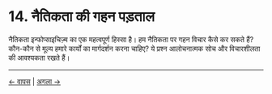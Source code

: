 # 14. नैतिकता की गहन पड़ताल

नैतिकता इन्फोप्साइचिज़्म का एक महत्वपूर्ण हिस्सा है। हम नैतिकता पर गहन विचार कैसे कर सकते हैं? कौन-कौन से मूल्य हमारे कार्यों का मार्गदर्शन करना चाहिए? ये प्रश्न आलोचनात्मक सोच और विचारशीलता की आवश्यकता रखते हैं।

---
<div class="navigation-links">
<a href="13_पद्धति_और_ज्ञानमीमांसा.md" class="nav-link prev-link">← वापस</a> | <a href="15_परिशिष्ट_और_आगे_की_पढ़ाई.md" class="nav-link next-link">अगला →</a>
</div>
